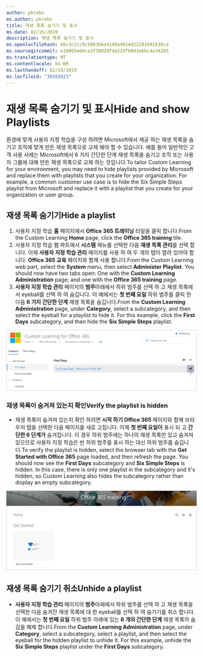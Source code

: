```yaml
---
author: pkrebs
ms.author: pkrebs
title: 재생 목록 숨기기 및 표시
ms.date: 02/15/2019
description: 재생 목록 숨기기 및 표시
ms.openlocfilehash: b0c3c2cc9c5803b6e4149ad914d22281691638ca
ms.sourcegitcommit: e10085e60ca3f38029fde229fb093e6bc4a34203
ms.translationtype: MT
ms.contentlocale: ko-KR
ms.lasthandoff: 02/19/2019
ms.locfileid: "30103823"
---
```

# <a name="hide-and-show-playlists"></a><span data-ttu-id="ea344-103">재생 목록 숨기기 및 표시</span><span class="sxs-lookup"><span data-stu-id="ea344-103">Hide and show Playlists</span></span>

<span data-ttu-id="ea344-p101">환경에 맞게 사용자 지정 학습을 구성 하려면 Microsoft에서 제공 하는 재생 목록을 숨기고 조직에 맞게 만든 재생 목록으로 교체 해야 할 수 있습니다. 예를 들어 일반적인 고객 사용 사례는 Microsoft에서 6 가지 간단한 단계 재생 목록을 숨기고 조직 또는 사용자 그룹에 대해 만든 재생 목록으로 교체 하는 것입니다.</span><span class="sxs-lookup"><span data-stu-id="ea344-p101">To tailor Custom Learning for your environment, you may need to hide playlists provided by Microsoft and replace them with playlists that you create for your organization. For example, a common customer use case is to hide the Six Simple Steps playlist from Microsoft and replace it with a playlist that you create for your organization or user group.</span></span> 

## <a name="hide-a-playlist"></a><span data-ttu-id="ea344-106">재생 목록 숨기기</span><span class="sxs-lookup"><span data-stu-id="ea344-106">Hide a playlist</span></span>

1. <span data-ttu-id="ea344-107">사용자 지정 학습 **홈** 페이지에서 **Office 365 트레이닝** 타일을 클릭 합니다.</span><span class="sxs-lookup"><span data-stu-id="ea344-107">From the Custom Learning **Home** page, click the **Office 365 training** tile.</span></span>
2. <span data-ttu-id="ea344-p102">사용자 지정 학습 웹 파트에서 **시스템** 메뉴를 선택한 다음 **재생 목록 관리**를 선택 합니다. 이제 **사용자 지정 학습 관리** 페이지를 사용 하 여 두 개의 탭이 열려 있어야 합니다. **Office 365 교육** 페이지와 함께 사용 합니다.</span><span class="sxs-lookup"><span data-stu-id="ea344-p102">From the Custom Learning web part, select the **System** menu, then select **Administer Playlist**. You should now have two tabs open: One with the **Custom Learning Administration** page; and one with the **Office 365 training** page.</span></span> 
3. <span data-ttu-id="ea344-p103">**사용자 지정 학습 관리** 페이지의 **범주**아래에서 하위 범주를 선택 하 고 재생 목록에서 eyeball를 선택 하 여 숨깁니다. 이 예에서는 **첫 번째 요일** 하위 범주를 클릭 한 다음 **6 가지 간단한 단계** 재생 목록을 숨깁니다.</span><span class="sxs-lookup"><span data-stu-id="ea344-p103">From the **Custom Learning Administration** page, under **Category**, select a subcategory, and then select the eyeball for a playlist to hide it. For this example, click the **First Days** subcategory, and then hide the **Six Simple Steps** playlist.</span></span>  

![cg-hideplaylist-.png](media/cg-hideplaylist.png)

### <a name="verify-the-playlist-is-hidden"></a><span data-ttu-id="ea344-113">재생 목록이 숨겨져 있는지 확인</span><span class="sxs-lookup"><span data-stu-id="ea344-113">Verify the playlist is hidden</span></span>
- <span data-ttu-id="ea344-p104">재생 목록이 숨겨져 있는지 확인 하려면 **시작 하기 Office 365** 페이지와 함께 브라우저 탭을 선택한 다음 페이지를 새로 고칩니다. 이제 **첫 번째 요일이** 표시 되 고 **간단한 6 단계가** 숨겨집니다. 이 경우 하위 범주에는 하나의 재생 목록만 있고 숨겨져 있으므로 사용자 지정 학습은 빈 하위 범주를 표시 하는 대신 하위 범주를 숨깁니다.</span><span class="sxs-lookup"><span data-stu-id="ea344-p104">To verify the playlist is hidden, select the browser tab with the **Get Started with Office 365** page loaded, and then refresh the page. You should now see the **First Days** subcategory and **Six Simple Steps** is hidden. In this case, there is only one playlist in the subcategory and it's hidden, so Custom Learning also hides the subcategory rather than display an empty subcategory.</span></span> 

![cg-hideplaylistrefresh-.png](media/cg-hideplaylistrefresh.png)

## <a name="unhide-a-playlist"></a><span data-ttu-id="ea344-118">재생 목록 숨기기 취소</span><span class="sxs-lookup"><span data-stu-id="ea344-118">Unhide a playlist</span></span>

- <span data-ttu-id="ea344-p105">**사용자 지정 학습 관리** 페이지의 **범주**아래에서 하위 범주를 선택 하 고 재생 목록을 선택한 다음 숨겨진 재생 목록에 대 한 eyeball를 선택 하 여 숨기기를 취소 합니다. 이 예에서는 **첫 번째 요일** 하위 범주 아래에 있는 **6 개의 간단한 단계** 재생 목록의 숨김을 해제 합니다.</span><span class="sxs-lookup"><span data-stu-id="ea344-p105">From the **Custom Learning Administration** page, under **Category**, select a subcategory, select a playlist, and then select the eyeball for the hidden playlist to unhide it. For this example, unhide the **Six Simple Steps** playlist under the **First Days** subcategory.</span></span>  

